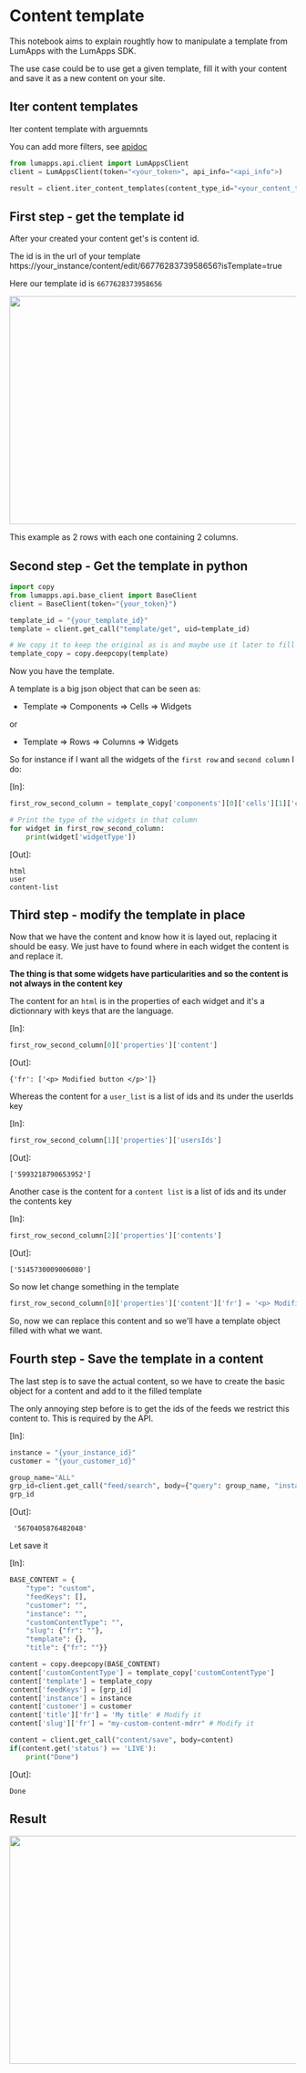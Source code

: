 # Content template

This notebook aims to explain roughtly how to manipulate a template from LumApps with the LumApps SDK.

The use case could be to use get a given template, fill it with your content and save it as a new content on your site.

## Iter content templates
Iter content template with arguemnts

You can add more filters, see [apidoc](https://apiv1.lumapps.com/#operation/Template/Get)

```python
from lumapps.api.client import LumAppsClient
client = LumAppsClient(token="<your_token>", api_info="<api_info">)

result = client.iter_content_templates(content_type_id="<your_content_type_id>")
```

## First step - get the template id

After your created your content get's is content id.

The id is in the url of your template
https://your_instance/content/edit/6677628373958656?isTemplate=true

Here our template id is ``6677628373958656``

<img src="https://i.ibb.co/KmzVdW3/template.png" width=800, height=400>

This example as 2 rows with each one containing 2 columns.

## Second step - Get the template in python

```python
import copy
from lumapps.api.base_client import BaseClient
client = BaseClient(token="{your_token}")

template_id = "{your_template_id}"
template = client.get_call("template/get", uid=template_id)

# We copy it to keep the original as is and maybe use it later to fill it with different content
template_copy = copy.deepcopy(template)
```

Now you have the template.

A template is a big json object that can be seen as:

* Template => Components => Cells => Widgets

or

* Template => Rows => Columns => Widgets

So for instance if I want all the widgets of the `first row` and `second column` I do:

[In]:
```python
first_row_second_column = template_copy['components'][0]['cells'][1]['components']

# Print the type of the widgets in that column
for widget in first_row_second_column:
    print(widget['widgetType'])
```
[Out]:

    html
    user
    content-list


## Third step - modify the template in place

Now that we have the content and know how it is layed out, replacing it should be easy. We just have to found where in each widget the content is and replace it.

**The thing is that some widgets have particularities and so the content is not always in the content key**


The content for an `html` is in the properties of each widget and it's a dictionnary with keys that are the language.

[In]:
```python
first_row_second_column[0]['properties']['content']
```
[Out]:



    {'fr': ['<p> Modified button </p>']}



Whereas the content for a `user_list` is a list of ids and its under the userIds key

[In]:
```python
first_row_second_column[1]['properties']['usersIds']
```
[Out]:



    ['5993218790653952']



Another case is the content for a `content list` is a list of ids and its under the contents key

[In]:
```python
first_row_second_column[2]['properties']['contents']
```
[Out]:



    ['5145730009006080']



So now let change something in the template


```python
first_row_second_column[0]['properties']['content']['fr'] = '<p> Modified button </p>'
```

So, now we can replace this content and so we'll have a template object filled with what we want.

## Fourth step - Save the template in a content

The last step is to save the actual content, so we have to create the basic object for a content and add to it the filled template

The only annoying step before is to get the ids of the feeds we restrict this content to. This is required by the API.

[In]:
```python
instance = "{your_instance_id}"
customer = "{your_customer_id}"

group_name="ALL"
grp_id=client.get_call("feed/search", body={"query": group_name, "instance": instance})[0]['id']
grp_id
```
[Out]:



     '5670405876482048'


Let save it

[In]:
```python
BASE_CONTENT = {
    "type": "custom",
    "feedKeys": [],
    "customer": "",
    "instance": "",
    "customContentType": "",
    "slug": {"fr": ""},
    "template": {},
    "title": {"fr": ""}}

content = copy.deepcopy(BASE_CONTENT)
content['customContentType'] = template_copy['customContentType']
content['template'] = template_copy
content['feedKeys'] = [grp_id]
content['instance'] = instance
content['customer'] = customer
content['title']['fr'] = 'My title' # Modify it
content['slug']['fr'] = "my-custom-content-mdrr" # Modify it

content = client.get_call("content/save", body=content)
if(content.get('status') == 'LIVE'):
    print("Done")

```
[Out]:

    Done


## Result
<img src="https://i.ibb.co/xsjZ3rx/content.png" width=800, height=400>
